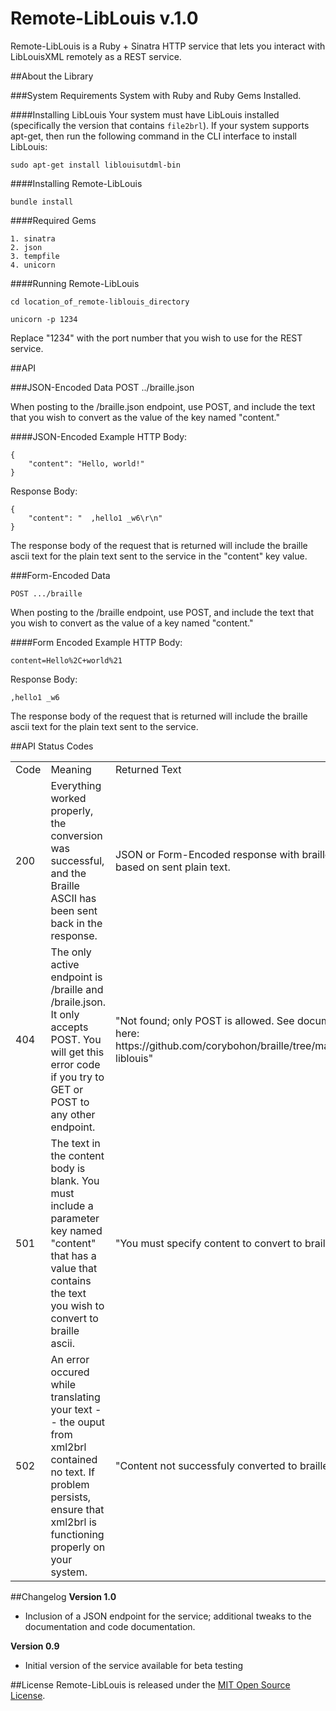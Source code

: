 Remote-LibLouis v.1.0
===
Remote-LibLouis is a Ruby + Sinatra HTTP service that lets you interact with LibLouisXML remotely as a REST service.

##About the Library 

###System Requirements
System with Ruby and Ruby Gems Installed. 

####Installing LibLouis
Your system must have LibLouis installed (specifically the version that contains `file2brl`). If your system supports apt-get, then run the following command in the CLI interface to install LibLouis:

	sudo apt-get install liblouisutdml-bin
	

####Installing Remote-LibLouis

    bundle install
    
####Required Gems

	1. sinatra
	2. json
	3. tempfile
	4. unicorn

####Running Remote-LibLouis 

    cd location_of_remote-liblouis_directory

    unicorn -p 1234

Replace "1234" with the port number that you wish to use for the REST service.

##API

###JSON-Encoded Data
	POST ../braille.json
	
When posting to the /braille.json endpoint, use POST, and include the text that you wish to convert as the value of the key named "content." 

####JSON-Encoded Example
HTTP Body: 

	{
		"content": "Hello, world!"
	}
	
Response Body: 

	{
    	"content": "  ,hello1 _w6\r\n"
	}

The response body of the request that is returned will include the braille ascii text for the plain text sent to the service in the "content" key value.

###Form-Encoded Data

    POST .../braille

When posting to the /braille endpoint, use POST, and include the text that you wish to convert as the value of a key named "content."

####Form Encoded Example
HTTP Body: 

	content=Hello%2C+world%21
	
Response Body: 

	,hello1 _w6

The response body of the request that is returned will include the braille ascii text for the plain text sent to the service.




##API Status Codes
<table>
<tr>
<td>
	Code
</td>
<td>
	Meaning
</td>
<td>
	Returned Text
</td>
</tr>
<tr>
<td>
	200
</td>
<td>
	Everything worked properly, the conversion was successful, and the Braille ASCII has been sent back in the response.
</td>
<td>
	JSON or Form-Encoded response with braille ASCII based on sent plain text.
</td>
</tr>

<tr>
<td>
	404
</td>
<td>
	The only active endpoint is /braille and /braile.json. It only accepts POST. You will get this error code if you try to GET or POST to any other endpoint.
</td>
<td>
	"Not found; only POST is allowed. See documentation here: https://github.com/corybohon/braille/tree/master/remote-liblouis"
</td>
</tr>
<tr>
<td>
	501
</td>
<td>
	The text in the content body is blank. You must include a parameter key named "content" that has a value that contains the text you wish to convert to braille ascii.
</td>
<td>
	"You must specify content to convert to braille."
</td>
</tr>
<tr>
<td>
	502
</td>
<td>
	An error occured while translating your text -- the ouput from xml2brl contained no text. If problem persists, ensure that xml2brl is functioning properly on your system.
</td>
<td>
	"Content not successfuly converted to braille." 
</td>
</tr>
</table>

##Changelog
**Version 1.0**

- Inclusion of a JSON endpoint for the service; additional tweaks to the documentation and code documentation.

**Version 0.9**

- Initial version of the service available for beta testing

##License
Remote-LibLouis is released under the [MIT Open Source License](http://opensource.org/licenses/MIT).